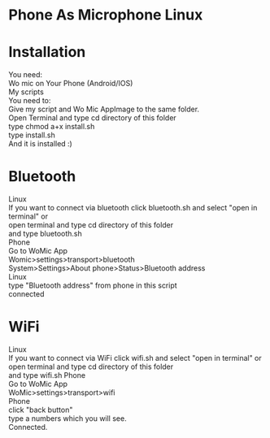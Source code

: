 # Phone As Microphone Linux<br />
# Installation <br />
You need: <br />
Wo mic on Your Phone (Android/IOS)<br />
My scripts<br />
You need to: <br />
Give my script and Wo Mic AppImage to the same folder.<br />
Open Terminal and type cd directory of this folder<br />
type chmod a+x install.sh<br />
type install.sh <br />
And it is installed :)<br />
# Bluetooth
Linux <br />
If you want to connect via bluetooth click bluetooth.sh and select "open in terminal" or <br />
open terminal and type cd directory of this folder <br /> 
and type bluetooth.sh <br />
Phone<br />
Go to WoMic App <br />
Womic>settings>transport>bluetooth <br />
System>Settings>About phone>Status>Bluetooth address <br />
Linux<br />
type "Bluetooth address" from phone in this script <br />
connected
# WiFi
Linux<br />
If you want to connect via WiFi click wifi.sh and select "open in terminal" or <br />
open terminal and type cd directory of this folder <br /> 
and type wifi.sh
Phone<br />
Go to WoMic App <br />
WoMic>settings>transport>wifi <br />
Phone <br />
click "back button" <br />
type a numbers which you will see.
<br />Connected.
